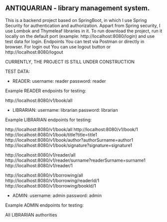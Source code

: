## ANTIQUARIAN - library management system. 

This is a backend project based on SpringBoot, in which I use Spring Security for authentication and authorization.  Appart from Spring security, I use Lombok and Thymeleaf libraries in it. To run download the project, run it locally on the default port (example: http://localhost:8080/login) and use test data for login. Endpoints You can test via Postman or directly in browser. For login out You can use logout button or http://localhost:8080/logout


CURRENTLY, THE PROJECT IS STILL UNDER CONSTRUCTION

TEST DATA:

* READER:
username: reader
password: reader

Example READER endpoints for testing:

http://localhost:8080/v1/book/all


* LIBRARIAN:
username: librarian
password: librarian

Example LIBRARIAN endpoints for testing:

http://localhost:8080/v1/book/all
http://localhost:8080/v1/book/1
http://localhost:8080/v1/book/title?title=title1
http://localhost:8080/v1/book/author?authorSurname=author1
http://localhost:8080/v1/book/signature?signature=signature1

http://localhost:8080/v1/reader/all
http://localhost:8080/v1/reader/surname?readerSurname=surname1
http://localhost:8080/v1/reader/1

http://localhost:8080/v1/borrowing/all
http://localhost:8080/v1/borrowing/readerId/1
http://localhost:8080/v1/borrowing/bookId/1

* ADMIN:
username: admin
password: admin

Example ADMIN endpoints for testing:

All LIBRARIAN authorities
